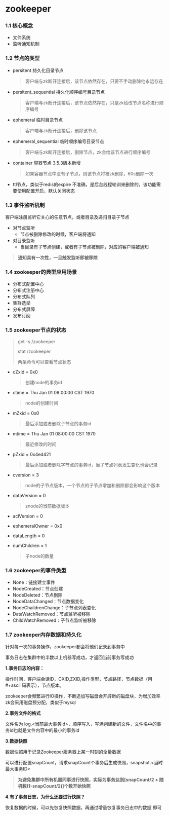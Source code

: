 # zookeeper 

### 1.1 核心概念

+ 文件系统
+ 监听通知机制

### 1.2 节点的类型

+ persitent 持久化目录节点

  > 客户端与zk断开连接后，该节点依然存在，只要不手动删除他永远存在

+ persitent_sequential 持久化顺序编号目录节点

  > 客户端与zk断开连接后，该节点依然存在，只是zk给改节点名称进行顺序编号

+ ephemeral 临时目录节点

  > 客户端与zk断开连接后，删除该节点

+ ephemeral_sequential 临时顺序编号目录节点

  > 客户端与zk断开连接后，删除节点，zk会给该节点进行顺序编号

+ container  容器节点  3.5.3版本新增

  > 如果容器节点中没有子节点，则该节点将被zk删除，60s删除一次

+ ttl节点，类似于redis的expire 不准确，是后台线程轮训来删除的，该功能需要使用配置开启，默认关闭状态

### 1.3 事件监听机制

客户端注册监听它关心的任意节点，或者目录及递归目录子节点

+ 对节点监听
  + 节点被删除修改的时候，客户端将通知
+ 对目录监听
  + 当目录有子节点创建，或者有子节点被删除，对应的客户端被通知

> **通知具有一次性，一旦触发监听即被移除**

### 1.4 zookeeper的典型应用场景

+ 分布式配置中心
+ 分布式注册中心
+ 分布式队列
+ 集群选举
+ 分布式屏障
+ 发布订阅

### 1.5 zookeeper节点的状态

> get -s /zookeeper
>
> stat /zookeeper
>
> 两条命令可以查看节点状态

+ cZxid = 0x0

  > 创建node的事务id

+ ctime = Thu Jan 01 08:00:00 CST 1970

  > node的创建时间

+ mZxid = 0x0

  > 最后添加或者删除子节点的事务id

+ mtime = Thu Jan 01 08:00:00 CST 1970

  > 最近修改的时间

+ pZxid = 0x4ed421

  > 最后添加或者删除字节点的事务id，当子节点列表发生变化也会记录

+ cversion = 3

  > node的子节点版本，一个节点的子节点增加和删除都会影响这个版本

+ dataVersion = 0

  > znode的当前数据版本

+ aclVersion = 0

+ ephemeralOwner = 0x0

+ dataLength = 0

+ numChildren = 1

  > 子node的数量

### 1.6 zookeeper的事件类型

+ None：链接建立事件
+ NodeCreated：节点创建
+ NodeDeleted：节点删除
+ NodeDataChanged：节点数据变化
+ NodeChaildrenChange：子节点列表变化
+ DataWatchRemoved：节点监听被移除
+ ChildWatchRemoved：子节点监听被移除

### 1.7 zookeeper内存数据和持久化

针对每一次的事务操作，zookeeper都会将他们记录到事务中

事务日志在集群中的半数以上机器写成功，才返回当前事务写成功

**1.事务日志的内容：**

操作时间，客户端会话ID，CXID,ZXID,操作类型，节点路径，节点数据（用 #+ascii 码表示），节点版本。

zookeeper会频繁进行IO操作，不断追加写磁盘会开辟新的磁盘块，为增加效率zk会采用磁盘预分配，类似于mysql

**2.事务文件的格式**

文件名为  log.<当前最大事务id>，顺序写入，写满创建新的文件，文件名中的事务id也就是文件内容中的最小的事务id

**3.数据快照**

数据快照用于记录Zookeeper服务器上某一时刻的全量数据

可以进行配置snapCount，请求snapCount个事务后生成快照，snapshot.<当时最大事务ID>

>  **为避免集群中所有机器同事进行快照，实际为事务达到[snapCount/2 + 随机数(1-snapCount/2)]个数开始快照**

**4.有了事务日志，为什么还要进行快照？**

恢复数据的时候，可以先恢复快照数据，再通过增量恢复事务日志中的数据 即可

